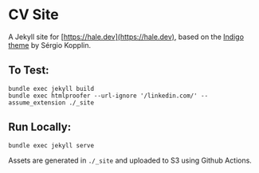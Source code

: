 # CV Site

A Jekyll site for [https://hale.dev](https://hale.dev), based on the [Indigo theme](https://github.com/sergiokopplin/indigo) by Sérgio Kopplin.

## To Test:
```
bundle exec jekyll build
bundle exec htmlproofer --url-ignore '/linkedin.com/' --assume_extension ./_site
```

## Run Locally:
```
bundle exec jekyll serve
```

Assets are generated in `./_site` and uploaded to S3 using Github Actions.

